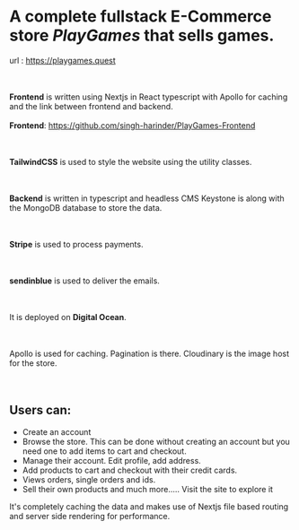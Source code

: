 # A complete fullstack E-Commerce store **_PlayGames_** that sells games.

url : <https://playgames.quest>
<br/>
<br/>
<br/>

**Frontend** is written using Nextjs in React typescript with Apollo for caching and the link between frontend and backend.
<br/>
<br/>
**Frontend**: https://github.com/singh-harinder/PlayGames-Frontend
<br/>
<br/>
<br/>

**TailwindCSS** is used to style the website using the utility classes.
<br/>
<br/>
<br/>

**Backend** is written in typescript and headless CMS Keystone is along with the MongoDB database to store the data. 
<br/>
<br/>
<br/>

**Stripe** is used to process payments.
<br/>
<br/>
<br/>

**sendinblue** is used to deliver the emails.
<br/>
<br/>
<br/>

It is deployed on **Digital Ocean**.
<br/>
<br/>
<br/>

Apollo is used for caching. Pagination is there. Cloudinary is the image host for the store.
<br/>
<br/>
<br/>

## Users can:
+ Create an account
+ Browse the store. This can be done without creating an account but you need one to add items to cart and checkout.
+ Manage their account. Edit profile, add address.
+ Add products to cart and checkout with their credit cards.
+ Views orders, single orders and ids.
+ Sell their own products and much more..... Visit the site to explore it


It's completely caching the data and makes use of Nextjs file based routing and server side rendering for performance.
